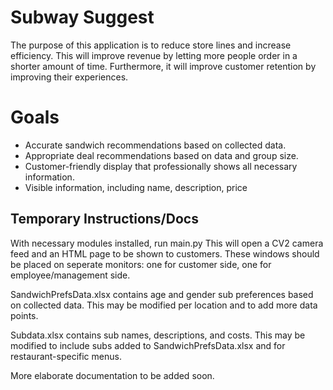 
# Subway Suggest

The purpose of this application is to reduce store lines and increase efficiency. This will improve revenue by letting more people order in a shorter amount of time. Furthermore, it will improve customer retention by improving their experiences.

# Goals

-	Accurate sandwich recommendations based on collected data.
-	Appropriate deal recommendations based on data and group size.	
-	Customer-friendly display that professionally shows all necessary information.
-	Visible information, including name, description, price


## Temporary Instructions/Docs

With necessary modules installed, run main.py
This will open a CV2 camera feed and an HTML page to be shown to customers. These windows should be placed on seperate monitors: one for customer side, one for employee/management side.

SandwichPrefsData.xlsx contains age and gender sub preferences based on collected data. This may be modified per location and to add more data points.

Subdata.xlsx contains sub names, descriptions, and costs. This may be modified to include subs added to SandwichPrefsData.xlsx and for restaurant-specific menus.

More elaborate documentation to be added soon.